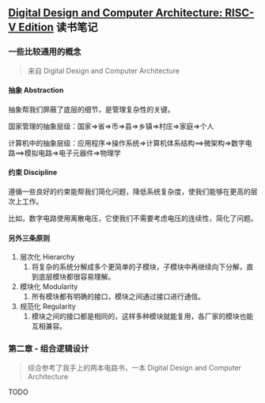 ## [Digital Design and Computer Architecture: RISC-V Edition](https://book.douban.com/subject/35455561/) 读书笔记

### 一些比较通用的概念

> 来自 Digital Design and Computer Architecture

#### 抽象 Abstraction

抽象帮我们屏蔽了底层的细节，是管理复杂性的关键。

国家管理的抽象层级：国家=>省=>市=>县=>乡镇=>村庄=>家庭=>个人

计算机中的抽象层级：应用程序=>操作系统=>计算机体系结构==>微架构=>数字电路==>模拟电路=>电子元器件=>物理学

#### 约束 Discipline

遵循一些良好的约束能帮我们简化问题，降低系统复杂度，使我们能够在更高的层次上工作。

比如，数字电路使用离散电压，它使我们不需要考虑电压的连续性，简化了问题。

#### 另外三条原则

1. 层次化 Hierarchy
    1. 将复杂的系统分解成多个更简单的子模块，子模块中再继续向下分解，直到底层模块都很容易理解。
2. 模块化 Modularity
    1. 所有模块都有明确的接口，模块之间通过接口进行通信。
3. 规范化 Regularity
    1. 模块之间的接口都是相同的，这样多种模块就能复用，各厂家的模块也能互相兼容。

### 第二章 - 组合逻辑设计

> 综合参考了我手上的两本电路书，一本 Digital Design and Computer Architecture




TODO



